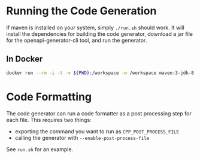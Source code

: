 # Running the Code Generation

If maven is installed on your system, simply `./run.sh` should work.
It will install the dependencies for building the code generator, download a jar file for the openapi-generator-cli tool, and run the generator.

## In Docker

```bash
docker run --rm -i -t -v ${PWD}:/workspace -w /workspace maven:3-jdk-8 ./run.sh
```

# Code Formatting

The code generator can run a code formatter as a post processing step for each file.
This requires two things:

 * exporting the command you want to run as `CPP_POST_PROCESS_FILE`
 * calling the generator with `--enable-post-process-file`

See `run.sh` for an example.
